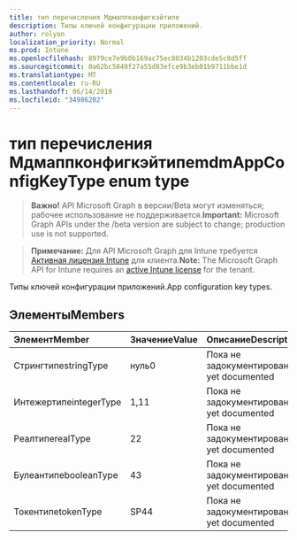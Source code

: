 ```yaml
---
title: тип перечисления Мдмаппконфигкэйтипе
description: Типы ключей конфигурации приложений.
author: rolyon
localization_priority: Normal
ms.prod: Intune
ms.openlocfilehash: 8979ce7e9b0b169ac75ec8034b1203cde5c8d5ff
ms.sourcegitcommit: 0a62bc5849f27a55d83efce9b3eb01b9711bbe1d
ms.translationtype: MT
ms.contentlocale: ru-RU
ms.lasthandoff: 06/14/2019
ms.locfileid: "34986202"
---
```

# <a name="mdmappconfigkeytype-enum-type"></a><span data-ttu-id="42aae-103">тип перечисления Мдмаппконфигкэйтипе</span><span class="sxs-lookup"><span data-stu-id="42aae-103">mdmAppConfigKeyType enum type</span></span>

> <span data-ttu-id="42aae-104">**Важно!** API Microsoft Graph в версии/Beta могут изменяться; рабочее использование не поддерживается.</span><span class="sxs-lookup"><span data-stu-id="42aae-104">**Important:** Microsoft Graph APIs under the /beta version are subject to change; production use is not supported.</span></span>

> <span data-ttu-id="42aae-105">**Примечание:** Для API Microsoft Graph для Intune требуется [Активная лицензия Intune](https://go.microsoft.com/fwlink/?linkid=839381) для клиента.</span><span class="sxs-lookup"><span data-stu-id="42aae-105">**Note:** The Microsoft Graph API for Intune requires an [active Intune license](https://go.microsoft.com/fwlink/?linkid=839381) for the tenant.</span></span>

<span data-ttu-id="42aae-106">Типы ключей конфигурации приложений.</span><span class="sxs-lookup"><span data-stu-id="42aae-106">App configuration key types.</span></span>

## <a name="members"></a><span data-ttu-id="42aae-107">Элементы</span><span class="sxs-lookup"><span data-stu-id="42aae-107">Members</span></span>
|<span data-ttu-id="42aae-108">Элемент</span><span class="sxs-lookup"><span data-stu-id="42aae-108">Member</span></span>|<span data-ttu-id="42aae-109">Значение</span><span class="sxs-lookup"><span data-stu-id="42aae-109">Value</span></span>|<span data-ttu-id="42aae-110">Описание</span><span class="sxs-lookup"><span data-stu-id="42aae-110">Description</span></span>|
|:---|:---|:---|
|<span data-ttu-id="42aae-111">Стрингтипе</span><span class="sxs-lookup"><span data-stu-id="42aae-111">stringType</span></span>|<span data-ttu-id="42aae-112">нуль</span><span class="sxs-lookup"><span data-stu-id="42aae-112">0</span></span>|<span data-ttu-id="42aae-113">Пока не задокументировано.</span><span class="sxs-lookup"><span data-stu-id="42aae-113">Not yet documented</span></span>|
|<span data-ttu-id="42aae-114">Интежертипе</span><span class="sxs-lookup"><span data-stu-id="42aae-114">integerType</span></span>|<span data-ttu-id="42aae-115">1,1</span><span class="sxs-lookup"><span data-stu-id="42aae-115">1</span></span>|<span data-ttu-id="42aae-116">Пока не задокументировано.</span><span class="sxs-lookup"><span data-stu-id="42aae-116">Not yet documented</span></span>|
|<span data-ttu-id="42aae-117">Реалтипе</span><span class="sxs-lookup"><span data-stu-id="42aae-117">realType</span></span>|<span data-ttu-id="42aae-118">2</span><span class="sxs-lookup"><span data-stu-id="42aae-118">2</span></span>|<span data-ttu-id="42aae-119">Пока не задокументировано.</span><span class="sxs-lookup"><span data-stu-id="42aae-119">Not yet documented</span></span>|
|<span data-ttu-id="42aae-120">Булеантипе</span><span class="sxs-lookup"><span data-stu-id="42aae-120">booleanType</span></span>|<span data-ttu-id="42aae-121">4</span><span class="sxs-lookup"><span data-stu-id="42aae-121">3</span></span>|<span data-ttu-id="42aae-122">Пока не задокументировано.</span><span class="sxs-lookup"><span data-stu-id="42aae-122">Not yet documented</span></span>|
|<span data-ttu-id="42aae-123">Токентипе</span><span class="sxs-lookup"><span data-stu-id="42aae-123">tokenType</span></span>|<span data-ttu-id="42aae-124">SP4</span><span class="sxs-lookup"><span data-stu-id="42aae-124">4</span></span>|<span data-ttu-id="42aae-125">Пока не задокументировано.</span><span class="sxs-lookup"><span data-stu-id="42aae-125">Not yet documented</span></span>|





